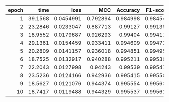 |   epoch |    time |      loss |      MCC |   Accuracy |   F1-score |
|--------:|--------:|----------:|---------:|-----------:|-----------:|
|       1 | 39.1568 | 0.0454991 | 0.792894 |   0.984998 |   0.984545 |
|       2 | 23.2846 | 0.0233047 | 0.887713 |   0.99127  |   0.991352 |
|       3 | 18.9552 | 0.0179687 | 0.926293 |   0.99404  |   0.994171 |
|       4 | 29.1361 | 0.0154459 | 0.933411 |   0.994609 |   0.994727 |
|       5 | 20.2809 | 0.0141157 | 0.936018 |   0.994851 |   0.994955 |
|       6 | 18.7525 | 0.0132917 | 0.940288 |   0.995211 |   0.995301 |
|       7 | 22.2043 | 0.0127998 | 0.94243  |   0.99539  |   0.995474 |
|       8 | 23.5236 | 0.0124166 | 0.942936 |   0.995415 |   0.995503 |
|       9 | 18.5627 | 0.0121076 | 0.944374 |   0.995554 |   0.995632 |
|      10 | 18.7417 | 0.0119488 | 0.944329 |   0.995537 |   0.995619 |